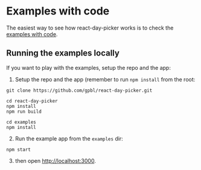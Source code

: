 # Examples with code

The easiest way to see how react-day-picker works is to check the [examples with code](http://gpbl.org/react-day-picker/examples).

## Running the examples locally

If you want to play with the examples, setup the repo and the app:

1. Setup the repo and the app (remember to run `npm install` from the root:

```
git clone https://github.com/gpbl/react-day-picker.git

cd react-day-picker
npm install
npm run build

cd examples
npm install
```

2. Run the example app from the `examples` dir:

```
npm start
```

3. then open [http://localhost:3000](http://localhost:3000).